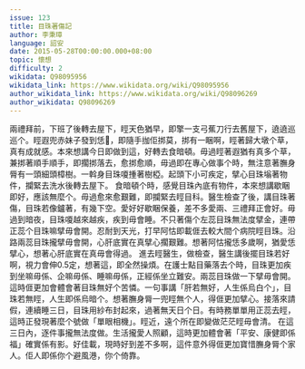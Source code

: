 ```yaml
---
issue: 123
title: 目珠著傷記
author: 李秉璋
language: 詔安
date: 2015-05-28T00:00:00.000+08:00
topic: 懷想
difficulty: 2
wikidata: Q98095956
wikidata_link: https://www.wikidata.org/wiki/Q98095956
author_wikidata_link: https://www.wikidata.org/wiki/Q98096269
author_wikidata: Q98096269
---
```

兩禮拜前，下班了後轉去屋下，䀴天色猶早，即擎一支弓蕉刀行去舊屋下，遶遶巡巡个。䀴遐兜赤妹子發到恁𢎙，即隨手拁佢挷莫，挷有一睏啊，䀴著歸大墩个草，真有成就感。本來想講今日即做到這，好轉去食暗頓。毋過䀴著遐猶有真多个草，兼挷著順手順手，即擱挷落去，愈挷愈順，毋過即在專心做事个時，無注意著膴身脣有一頭細頭樟樹。一斡身目珠嗄揰著樹椏。起頭下小可疾定，擘心目珠塕著物件，攔緊去洗水後轉去屋下。
食暗頓个時，感覺目珠內底有物件，本來想講歇睏即好，應該無麼个。毋過愈來愈艱難，即攔緊去䀴目科。醫生檢查了後，講目珠著傷，目珠若像鑪著，有幾下空。愛好好歇睏保養，差不多愛兩、三禮拜正會好。毋過到暗夜，目珠嗄越來越疾，疾到毋會睡。不只著傷个左蕊目珠無法度擘金，連帶正蕊个目珠嘛擘毋會開。忍耐到天光，打早阿怙即載𠊎去較大間个病院䀴目珠。沿路兩蕊目珠攏擘毋會開，心肝底實在真擘心擱艱難。想著阿怙攏恁多歲啊，猶愛恁擘心，想著心肝底實在真毋會得過。
進去䀴醫生，做檢查，醫生講後擺目珠若好啊，視力會伸0.5定，想著這，即全然操煩。在護士點目藥落去个時，目珠更加疾到坐嘛毋係、企嘛毋係、睡嘛毋係，正經係坐立難安。兩蕊目珠做一下擘毋會開。這時𠊎更加會體會著目珠無好个苦憐。一句事講「肝若無好，人生係烏白个」，目珠若無䀴，人生即係烏暗个。想著膴身脣一兜䀴無个人，得𠊎更加擘心。接落來請假，連續睡三日，目珠用紗布封起來，過著無天日个日。有時務單單用正蕊去䀴，這時正發現著麼个號做「單眼相機」。䀴近，遠个所在即變做茫茫䀴毋會清。
在這三日內，逐件事攏無法度做。生活攏愛人照顧，這時更加體會著「平安、康健即係福」確實係有影。好佳載，現時好到差不多啊，這件意外得𠊎更加寶惜膴身脣个家人。佢人即係你个避風港，你个倚靠。
